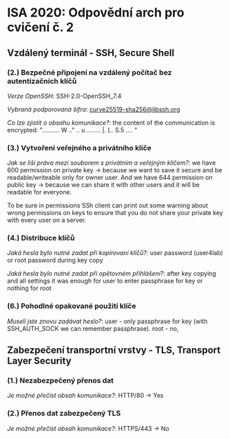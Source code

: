 # ISA 2020: Odpovědní arch pro cvičení č. 2

## Vzdálený terminál - SSH, Secure Shell

### (2.) Bezpečné připojení na vzdálený počítač bez autentizačních klíčů

*Verze OpenSSH*: SSH-2.0-OpenSSH_7.4

*Vybraná podporovaná šifra*: curve25519-sha256@libssh.org

*Co lze zjistit o obsahu komunikace?*: the content of the communication is encrypted: ".......... W .." .. u ........ |. (.. S.5 .... "

### (3.) Vytvoření veřejného a privátního klíče

*Jak se liší práva mezi souborem s privátním a veřejným klíčem?*: we have 600 permission on private key -> because we want to save it secure and be readable/writeable only for owner user. And we have 644 permission on public key -> because we can share it with other users and it will be readable for everyone.

To be sure in permissions SSh client can print out some warning about wrong permissions on keys to ensure that you do not share your private key with every user on a server.

### (4.) Distribuce klíčů

*Jaká hesla bylo nutné zadat při kopírovaní klíčů?*: user password (user4lab) or root password during key copy

*Jaká hesla bylo nutné zadat při opětovném přihlášení?*: after key copying and all settings it was enough for user to enter passphrase for key or nothing for root

### (6.) Pohodlné opakované použití klíče

*Museli jste znovu zadávat heslo?*: user - only passphrase for key (with SSH_AUTH_SOCK we can remember passphrase). root - no, 

## Zabezpečení transportní vrstvy - TLS, Transport Layer Security

### (1.) Nezabezpečený přenos dat

*Je možné přečíst obsah komunikace?*: HTTP/80 -> Yes

### (2.) Přenos dat zabezpečený TLS

*Je možné přečíst obsah komunikace?*: HTTPS/443 -> No
